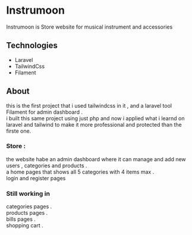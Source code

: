 <h1>Instrumoon</h1>
<p>Instrumoon is Store website for musical instrument and accessories </p>
<h2>Technologies</h2>
    <ul>
        <li>Laravel</li>
        <li>TailwindCss</li>
        <li>Filament</li>
    </ul>
<h2>About</h2>
<p>
    this is the first project that i used tailwindcss in it , and a laravel tool Filament for admin dashboard .<br>
    i built this same project using just php and now i applied what i learnd on laravel and tailwind to make it more professional and protected than the firste one.
   <br>
    <h3>Store :</h3>
    the website habe an admin dashboard where it can manage and add new users , categories and products .<br>
    a home pages that shows all 5 categories with 4 items max . <br>
    login and register pages <br>
    <h3>Still working in </h3>
        categories pages . <br>
        products pages . <br>
        bills pages .  <br>
        shopping cart . <br>
</p>

